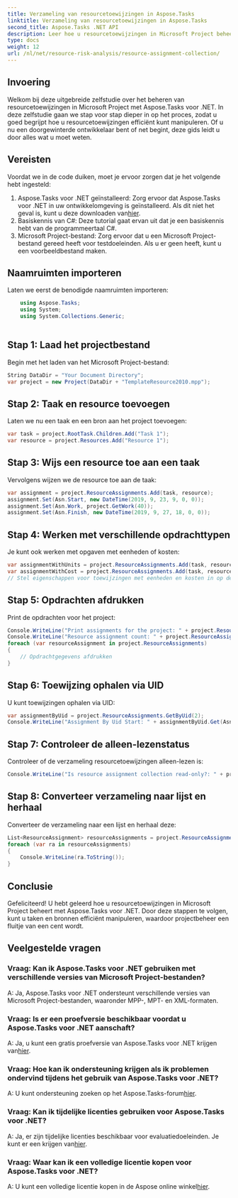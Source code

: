 ```yaml
---
title: Verzameling van resourcetoewijzingen in Aspose.Tasks
linktitle: Verzameling van resourcetoewijzingen in Aspose.Tasks
second_title: Aspose.Tasks .NET API
description: Leer hoe u resourcetoewijzingen in Microsoft Project beheert met Aspose.Tasks voor .NET. Stapsgewijze zelfstudie met codevoorbeelden.
type: docs
weight: 12
url: /nl/net/resource-risk-analysis/resource-assignment-collection/
---
```

## Invoering
Welkom bij deze uitgebreide zelfstudie over het beheren van resourcetoewijzingen in Microsoft Project met Aspose.Tasks voor .NET. In deze zelfstudie gaan we stap voor stap dieper in op het proces, zodat u goed begrijpt hoe u resourcetoewijzingen efficiënt kunt manipuleren. Of u nu een doorgewinterde ontwikkelaar bent of net begint, deze gids leidt u door alles wat u moet weten.
## Vereisten
Voordat we in de code duiken, moet je ervoor zorgen dat je het volgende hebt ingesteld:
1. Aspose.Tasks voor .NET geïnstalleerd: Zorg ervoor dat Aspose.Tasks voor .NET in uw ontwikkelomgeving is geïnstalleerd. Als dit niet het geval is, kunt u deze downloaden van[hier](https://releases.aspose.com/tasks/net/).
2. Basiskennis van C#: Deze tutorial gaat ervan uit dat je een basiskennis hebt van de programmeertaal C#.
3. Microsoft Project-bestand: Zorg ervoor dat u een Microsoft Project-bestand gereed heeft voor testdoeleinden. Als u er geen heeft, kunt u een voorbeeldbestand maken.

## Naamruimten importeren
Laten we eerst de benodigde naamruimten importeren:
```csharp
    using Aspose.Tasks;
    using System;
    using System.Collections.Generic;
    
```
## Stap 1: Laad het projectbestand
Begin met het laden van het Microsoft Project-bestand:
```csharp
String DataDir = "Your Document Directory";
var project = new Project(DataDir + "TemplateResource2010.mpp");
```
## Stap 2: Taak en resource toevoegen
Laten we nu een taak en een bron aan het project toevoegen:
```csharp
var task = project.RootTask.Children.Add("Task 1");
var resource = project.Resources.Add("Resource 1");
```
## Stap 3: Wijs een resource toe aan een taak
Vervolgens wijzen we de resource toe aan de taak:
```csharp
var assignment = project.ResourceAssignments.Add(task, resource);
assignment.Set(Asn.Start, new DateTime(2019, 9, 23, 9, 0, 0));
assignment.Set(Asn.Work, project.GetWork(40));
assignment.Set(Asn.Finish, new DateTime(2019, 9, 27, 18, 0, 0));
```
## Stap 4: Werken met verschillende opdrachttypen
Je kunt ook werken met opgaven met eenheden of kosten:
```csharp
var assignmentWithUnits = project.ResourceAssignments.Add(task, resource, 1d);
var assignmentWithCost = project.ResourceAssignments.Add(task, resource);
// Stel eigenschappen voor toewijzingen met eenheden en kosten in op dezelfde manier als weergegeven in stap 3
```
## Stap 5: Opdrachten afdrukken
Print de opdrachten voor het project:
```csharp
Console.WriteLine("Print assignments for the project: " + project.ResourceAssignments.ParentProject.Get(Prj.Name));
Console.WriteLine("Resource assignment count: " + project.ResourceAssignments.Count);
foreach (var resourceAssignment in project.ResourceAssignments)
{
    // Opdrachtgegevens afdrukken
}
```
## Stap 6: Toewijzing ophalen via UID
U kunt toewijzingen ophalen via UID:
```csharp
var assignmentByUid = project.ResourceAssignments.GetByUid(2);
Console.WriteLine("Assignment By Uid Start: " + assignmentByUid.Get(Asn.Start));
```
## Stap 7: Controleer de alleen-lezenstatus
Controleer of de verzameling resourcetoewijzingen alleen-lezen is:
```csharp
Console.WriteLine("Is resource assignment collection read-only?: " + project.ResourceAssignments.IsReadOnly);
```
## Stap 8: Converteer verzameling naar lijst en herhaal
Converteer de verzameling naar een lijst en herhaal deze:
```csharp
List<ResourceAssignment> resourceAssignments = project.ResourceAssignments.ToList();
foreach (var ra in resourceAssignments)
{
    Console.WriteLine(ra.ToString());
}
```

## Conclusie
Gefeliciteerd! U hebt geleerd hoe u resourcetoewijzingen in Microsoft Project beheert met Aspose.Tasks voor .NET. Door deze stappen te volgen, kunt u taken en bronnen efficiënt manipuleren, waardoor projectbeheer een fluitje van een cent wordt.
## Veelgestelde vragen
### Vraag: Kan ik Aspose.Tasks voor .NET gebruiken met verschillende versies van Microsoft Project-bestanden?
A: Ja, Aspose.Tasks voor .NET ondersteunt verschillende versies van Microsoft Project-bestanden, waaronder MPP-, MPT- en XML-formaten.
### Vraag: Is er een proefversie beschikbaar voordat u Aspose.Tasks voor .NET aanschaft?
 A: Ja, u kunt een gratis proefversie van Aspose.Tasks voor .NET krijgen van[hier](https://releases.aspose.com/).
### Vraag: Hoe kan ik ondersteuning krijgen als ik problemen ondervind tijdens het gebruik van Aspose.Tasks voor .NET?
 A: U kunt ondersteuning zoeken op het Aspose.Tasks-forum[hier](https://forum.aspose.com/c/tasks/15).
### Vraag: Kan ik tijdelijke licenties gebruiken voor Aspose.Tasks voor .NET?
 A: Ja, er zijn tijdelijke licenties beschikbaar voor evaluatiedoeleinden. Je kunt er een krijgen van[hier](https://purchase.aspose.com/temporary-license/).
### Vraag: Waar kan ik een volledige licentie kopen voor Aspose.Tasks voor .NET?
 A: U kunt een volledige licentie kopen in de Aspose online winkel[hier](https://purchase.aspose.com/buy).